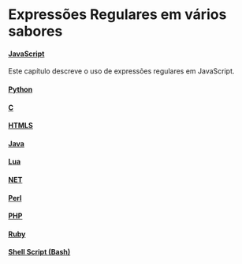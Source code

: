 # Expressões Regulares em vários sabores

#### [JavaScript]({{site.url}}parte_2/java-script)

Este capítulo descreve o uso de expressões regulares em JavaScript.

#### [Python]({{site.url}}CONTRIBUTING)
#### [C]({{site.url}}CONTRIBUTING)
#### [HTMLS]({{site.url}}CONTRIBUTING)
#### [Java]({{site.url}}CONTRIBUTING)
#### [Lua]({{site.url}}CONTRIBUTING)
#### [NET]({{site.url}}CONTRIBUTING)
#### [Perl]({{site.url}}CONTRIBUTING)
#### [PHP]({{site.url}}CONTRIBUTING)
#### [Ruby]({{site.url}}CONTRIBUTING)
#### [Shell Script (Bash)]({{site.url}}CONTRIBUTING)